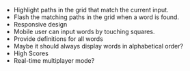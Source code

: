 
- Highlight paths in the grid that match the current input.
- Flash the matching paths in the grid when a word is found.
- Responsive design
- Mobile user can input words by touching squares.
- Provide definitions for all words
- Maybe it should always display words in alphabetical order?
- High Scores
- Real-time multiplayer mode?
